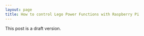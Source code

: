 ```yaml
---
layout: page
title: How to control Lego Power Functions with Raspberry Pi
---
```


This post is a draft version.
